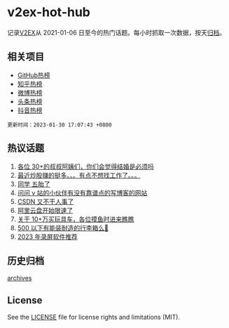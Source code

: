 # v2ex-hot-hub

 记录[V2EX](https://www.v2ex.com/)从 2021-01-06 日至今的热门话题。每小时抓取一次数据，按天[归档](archives)。
 
 ## 相关项目

- [GitHub热榜](https://github.com/lonnyzhang423/github-hot-hub)
- [知乎热榜](https://github.com/lonnyzhang423/zhihu-hot-hub)
- [微博热榜](https://github.com/lonnyzhang423/weibo-hot-hub)
- [头条热榜](https://github.com/lonnyzhang423/toutiao-hot-hub)
- [抖音热榜](https://github.com/lonnyzhang423/douyin-hot-hub)


 `更新时间：2023-01-30 17:07:43 +0800`

## 热议话题

1. [各位 30+的叔叔阿姨们，你们会觉得结婚是必须吗](https://www.v2ex.com/t/911512)
1. [最近炒股赚的挺多。。。有点不想找工作了。。。](https://www.v2ex.com/t/911411)
1. [同学 五胎了](https://www.v2ex.com/t/911456)
1. [问问 v 站的小伙伴有没有靠谱点的写博客的网站](https://www.v2ex.com/t/911398)
1. [CSDN 又不干人事了](https://www.v2ex.com/t/911582)
1. [阿里云盘开始限速了](https://www.v2ex.com/t/911436)
1. [关于 10+万买玩具车，各位摸鱼时进来瞧瞧](https://www.v2ex.com/t/911638)
1. [500 以下有能装耐造的行李箱么🥹](https://www.v2ex.com/t/911502)
1. [2023 年录屏软件推荐](https://www.v2ex.com/t/911480)

## 历史归档

[archives](archives)

## License

See the [LICENSE](LICENSE) file for license rights and limitations (MIT).
